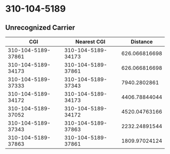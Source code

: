 # 310-104-5189
## Unrecognized Carrier


| CGI | Nearest CGI | Distance |
|-----|-------------|----------|
| 310-104-5189-37861 | 310-104-5189-34173 | 626.066816698 |
| 310-104-5189-34173 | 310-104-5189-37861 | 626.066816698 |
| 310-104-5189-37333 | 310-104-5189-37343 | 7940.2802861 |
| 310-104-5189-34172 | 310-104-5189-34173 | 4406.78844044 |
| 310-104-5189-37052 | 310-104-5189-34172 | 4520.04763166 |
| 310-104-5189-37343 | 310-104-5189-37863 | 2232.24891544 |
| 310-104-5189-37863 | 310-104-5189-37861 | 1809.97024124 |

